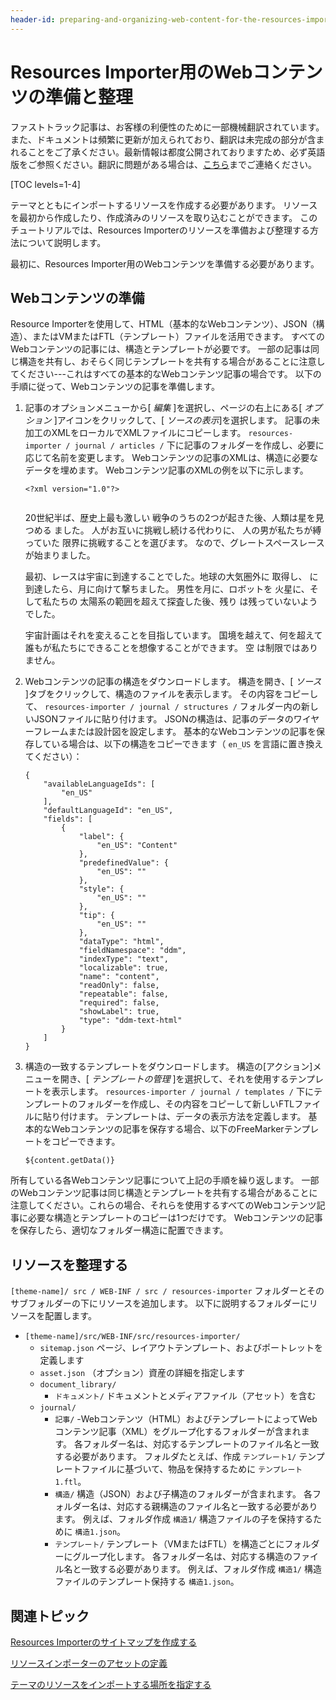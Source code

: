```yaml
---
header-id: preparing-and-organizing-web-content-for-the-resources-importer
---
```


# Resources Importer用のWebコンテンツの準備と整理

<p class="alert alert-info"><span class="wysiwyg-color-blue120">ファストトラック記事は、お客様の利便性のために一部機械翻訳されています。また、ドキュメントは頻繁に更新が加えられており、翻訳は未完成の部分が含まれることをご了承ください。最新情報は都度公開されておりますため、必ず英語版をご参照ください。翻訳に問題がある場合は、<a href="mailto:support-content-jp@liferay.com">こちら</a>までご連絡ください。</span></p>

[TOC levels=1-4]

テーマとともにインポートするリソースを作成する必要があります。 リソースを最初から作成したり、作成済みのリソースを取り込むことができます。 このチュートリアルでは、Resources Importerのリソースを準備および整理する方法について説明します。

最初に、Resources Importer用のWebコンテンツを準備する必要があります。

## Webコンテンツの準備

Resource Importerを使用して、HTML（基本的なWebコンテンツ）、JSON（構造）、またはVMまたはFTL（テンプレート）ファイルを活用できます。 すべてのWebコンテンツの記事には、構造とテンプレートが必要です。 一部の記事は同じ構造を共有し、おそらく同じテンプレートを共有する場合があることに注意してください---これはすべての基本的なWebコンテンツ記事の場合です。 以下の手順に従って、Webコンテンツの記事を準備します。

1.  記事のオプションメニューから[ *編集* ]を選択し、ページの右上にある[ *オプション* ]アイコンをクリックして、[ *ソースの表示*]を選択します。 記事の未加工のXMLをローカルでXMLファイルにコピーします。 `resources-importer / journal / articles /` 下に記事のフォルダーを作成し、必要に応じて名前を変更します。 Webコンテンツの記事のXMLは、構造に必要なデータを埋めます。 Webコンテンツ記事のXMLの例を以下に示します。
   
        <?xml version="1.0"?>
       <root available-locales="en_US" default-locale="en_US"> <dynamic-element name="content" type="text_area" index-type="keyword" index="0"> <dynamic-content language-id="en_US">  <center> <p><img alt="" src="[$FILE=space-program-history.jpg$]" /></p> </center> <p>20世紀半ば、歴史上最も激しい 戦争のうちの2つが起きた後、人類は星を見つめる ました。 人がお互いに挑戦し続ける代わりに、 人の男が私たちが縛っていた 限界に挑戦することを選びます。 なので、グレートスペースレースが始まりました。</p> <p>最初、レースは宇宙に到達することでした。地球の大気圏外に 取得し、 に到達したら、月に向けて撃ちました。 男性を月に、ロボットを 火星に、そして私たちの 太陽系の範囲を超えて探査した後、残り は残っていないようでした。</p> <p>宇宙計画はそれを変えることを目指しています。 国境を越えて、何を超えて 誰もが私たちにできることを想像することができます。 空 は制限ではありません。</p> </dynamic-content> </dynamic-element> </root>

2.  Webコンテンツの記事の構造をダウンロードします。 構造を開き、[ *ソース* ]タブをクリックして、構造のファイルを表示します。 その内容をコピーして、 `resources-importer / journal / structures /` フォルダー内の新しいJSONファイルに貼り付けます。 JSONの構造は、記事のデータのワイヤーフレームまたは設計図を設定します。 基本的なWebコンテンツの記事を保存している場合は、以下の構造をコピーできます（ `en_US` を言語に置き換えてください）：
   
        {
            "availableLanguageIds": [
                "en_US"
            ],
            "defaultLanguageId": "en_US",
            "fields": [
                {
                    "label": {
                        "en_US": "Content"
                    },
                    "predefinedValue": {
                        "en_US": ""
                    },
                    "style": {
                        "en_US": ""
                    },
                    "tip": {
                        "en_US": ""
                    },
                    "dataType": "html",
                    "fieldNamespace": "ddm",
                    "indexType": "text",
                    "localizable": true,
                    "name": "content",
                    "readOnly": false,
                    "repeatable": false,
                    "required": false,
                    "showLabel": true,
                    "type": "ddm-text-html"
                }
            ]
        }

3.  構造の一致するテンプレートをダウンロードします。 構造の[アクション]メニューを開き、[ *テンプレートの管理* ]を選択して、それを使用するテンプレートを表示します。 `resources-importer / journal / templates /` 下にテンプレートのフォルダーを作成し、その内容をコピーして新しいFTLファイルに貼り付けます。 テンプレートは、データの表示方法を定義します。 基本的なWebコンテンツの記事を保存する場合、以下のFreeMarkerテンプレートをコピーできます。
   
        ${content.getData()}

所有している各Webコンテンツ記事について上記の手順を繰り返します。 一部のWebコンテンツ記事は同じ構造とテンプレートを共有する場合があることに注意してください。これらの場合、それらを使用するすべてのWebコンテンツ記事に必要な構造とテンプレートのコピーは1つだけです。 Webコンテンツの記事を保存したら、適切なフォルダー構造に配置できます。

## リソースを整理する

`[theme-name]/ src / WEB-INF / src / resources-importer` フォルダーとそのサブフォルダーの下にリソースを追加します。 以下に説明するフォルダーにリソースを配置します。

  - `[theme-name]/src/WEB-INF/src/resources-importer/`
      - `sitemap.json` ページ、レイアウトテンプレート、およびポートレットを定義します
      - `asset.json` （オプション）資産の詳細を指定します
      - `document_library/`
          - `ドキュメント/` ドキュメントとメディアファイル（アセット）を含む
      - `journal/`
          - `記事/` -Webコンテンツ（HTML）およびテンプレートによってWebコンテンツ記事（XML）をグループ化するフォルダーが含まれます。 各フォルダー名は、対応するテンプレートのファイル名と一致する必要があります。 フォルダたとえば、作成 `テンプレート1/` テンプレートファイルに基づいて、物品を保持するために `テンプレート1.ftl`。
          - `構造/` 構造（JSON）および子構造のフォルダーが含まれます。 各フォルダー名は、対応する親構造のファイル名と一致する必要があります。 例えば、フォルダ作成 `構造1/` 構造ファイルの子を保持するために `構造1.json`。
          - `テンプレート/` テンプレート（VMまたはFTL）を構造ごとにフォルダーにグループ化します。 各フォルダー名は、対応する構造のファイル名と一致する必要があります。 例えば、フォルダ作成 `構造1/` 構造ファイルのテンプレート保持する `構造1.json`。

## 関連トピック

[Resources Importerのサイトマップを作成する](/docs/7-1/tutorials/-/knowledge_base/t/creating-a-sitemap-for-the-resources-importer)

[リソースインポーターのアセットの定義](/docs/7-1/tutorials/-/knowledge_base/t/defining-assets-for-the-resources-importer)

[テーマのリソースをインポートする場所を指定する](/docs/7-1/tutorials/-/knowledge_base/t/specifying-where-to-import-your-themes-resources)

